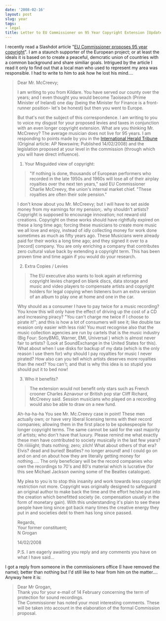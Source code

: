 ```yaml
---
date: '2008-02-16'
layout: post
slug: year
tags:
- legal
title: Letter to EU Commissioner on 95 Year Copyright Extension [Updated]
---
```


I recently read a Slashdot article "[EU Commissioner proposes 95 year
copyright](http://slashdot.org/article.pl?sid=08/02/14/1626228)". I am a
staunch supporter of the European project; or at least the ideals it is
based on to create a peaceful, demcratic union of countries with a
common background and share similiar goals. Intrigued by the article I
read it only to find out that a local man who used to represent my area
was responsible. I had to write to him to ask how he lost his mind....  
  
> Dear Mr. McCreevy;  
>   
> I am writing to you from Kildare. You have served our county over the
> years; and I even thought you would become Taoiseach (Prime Minister
> of Ireland) one day (being the Minister for Finance is a front-runner
> position- let's be honest) but then you went to Europe.  
>   
> But that's not the subject of this correspondence. I am writing to you
> to voice my disgust for your proposed levies and taxes in conjunction
> with an even longer copyright extension. What are you thinking Mr.
> McCreevy? The average musician does not live for 95 years. I am
> responding to points made by you in the [International Herald
> Tribune](http://www.iht.com/articles/ap/2008/02/14/business/EU-FIN-EU-Music-Royalties.php)
> (Original article: AP Newswire; Published 14/02/2008) and the
> legislation proposed at your level in the commission (through which
> you will have direct influence).  
>   
> 1. Your Misguided view of copyright:  
> > "If nothing is done, thousands of European performers who recorded
> > in the late 1950s and 1960s will lose all of their airplay royalties
> > over the next ten years," said EU Commissioner Charlie McCreevy, the
> > union's internal market chief. "These royalties are often their sole
> > pension."
>
> I don't know about you Mr. McCreevy; but I will have to set aside
> money from my earnings for my pension;. why shouldn't artists?
> Copyright is supposed to encourage innovation; not reward old
> creations. Copyright on these works should have rightfully expired on
> these a long time ago; forcing these musicians to create more music we
> all love and enjoy, instead of idly collecting money for work done
> sometimes as much as fifty years ago. These Musicians were already
> paid for their works a long time ago; and they signed it over to a
> [record] company. You are only enriching a company that contributes
> zero cultural value back by extending a copyright term. This has been
> proven time and time again if you would do your research.  
>   
> 2. Extra Copies / Levies  
> > The EU executive also wants to look again at reforming copyright
> > levies charged on blank discs, data storage and music and video
> > players to compensate artists and copyright holders for legal
> > copying when listeners burn an extra version of an album to play one
> > at home and one in the car.
>
>   
> Why should as a consumer I have to pay twice for a music recording?
> You know this will only have the effect of driving up the cost of a CD
> and increasing piracy? "You can't charge me twice if I choose to
> pirate it!"; and this is how a lot of consumers will see it; like
> double tax evasion only easier with less risk! You must recognise also
> that the music collection agencies are run by cartels that is the
> music industry (Big Four: SonyBMG, Warner, EMI, Universal ) which is
> almost never fair to artists? (Look at SoundExchange in the United
> States for this). What about when I use disks for backup of my data
> (which is the only reason I use them for) why should I pay royalties
> for music I never pirated? How also can you tell which artists
> deserves more royalties than the next? You can't; and that is why this
> idea is so stupid you should put it to bed now!  
>   
> 3. Who it benefits?  
>   
> > The extension would not benefit only stars such as French crooner
> > Charles Aznavour or British pop star Cliff Richard, McCreevy said.
> > Session musicians who played on a recording would also be able to
> > draw on a new fund.
>
>   
> Ah-ha-ha-ha You see Mr. Mc.Creevy case in point! These men actually
> own; or have very liberal licensing terms with their record companies;
> allowing them in the first place to be spokespeople for longer
> copyright terms. The same cannot be said for the vast majority of
> artists; who don't have that luxury. Please remind me what exactly
> these men have contributed to society musically in the last few years?
> Oh riiiiiight; thats nothing; zero; zilch! What about others of that
> era? Elvis? dead and buried! Beatles? no longer around! and I could go
> on and on and on about how they are literally getting money for
> nothing..... The only beneficiary will be the record companies who own
> the recordings to 70's and 80's material which is lucrative (for this
> see Michael Jackson owning some of the Beatles catalogue).  
>   
>   
> My plea to you is to stop this insanity and work towards less
> copyright restriction not more. Copyright was originally designed to
> safeguard an original author to make back the time and the effort
> he/she put into the creation which benefitted society (ie.
> compensation usually in the form of monetary gain). With this
> understanding it's plain to see these people have long since got back
> many times the creative energy they put in and societies debt to them
> has long since passed.  
>   
> Regards,  
> Your former constituent;  
> N Grogan  
>   
> 14/02/2008  
>   
>   
> P.S. I am eagerly awaiting you reply and any comments you have on what
> I have said...

I got a reply from someone in the commissioners office (I have removed
the name); better than nothing but I'd still like to hear from him on
the matter.... Anyway here it is:  
  
> Dear Mr Grogan,   
> Thank you for your e-mail of 14 February concerning the term of
> protection for sound recordings.   
> The Commissioner has noted your most interesting comments. These will
> be taken into account in the elaboration of the formal Commission
> proposal.